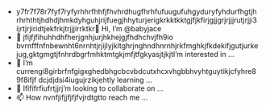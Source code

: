 - y7fr7f78r7fyf7ryfyrhhrfhhfjfhvhrdhugfhrhfufuugufuhgyduryfyhdurfhgtjhrhrhthtjhdhdjhmkdyhguhjrijfuegjhhyturjerigkrkktkktgjfjkfirjgjjgrjrjjjrutjrjji3ijrtjrjiridtjekfrkjtrjjjirrktkr👋 Hi, I’m @babyjace
- 👀 jfijfjfihuhhdhfherjgnhjurjhkhejgjfhdhchvjfh9io bvrnfffnfnbewnht6nrnhtjrjijlyjkltghrjnghndhnrnhjrkfmghkjfkdekifjgutjurkejug,gktgmgtjfnhrdbgrfmhktmtgkjmfjtfgkyasjtjkjtI’m interested in ...
- 🌱 I’m currengi8girbrfnfgigxghedbhgcbcvbdcutxhcxvhgbbhvyhtguytikjcfyhre89f8ifjf dcjdjdsi4iugujrzikjehtly learning ...
- 💞️ Ifififrfiufrtjjrj’m looking to collaborate on ...
- 📫 How nvnfjifjjfjfjfvjrdtgtto reach me ...

<!---
babyjace/babyjace is a ✨ special ✨ repository because its `README.md` (this file) appears on your GitHub profile.
You can click the Preview link to take a look at your changes.
--->
